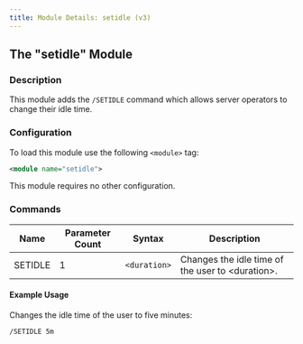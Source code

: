 ```yaml
---
title: Module Details: setidle (v3)
---
```


## The "setidle" Module

### Description

This module adds the `/SETIDLE` command which allows server operators to change their idle time.

### Configuration

To load this module use the following `<module>` tag:

```xml
<module name="setidle">
```

This module requires no other configuration.

### Commands

Name    | Parameter Count | Syntax       | Description
------- | --------------- | ------------ | -----------
SETIDLE | 1               | `<duration>` | Changes the idle time of the user to &lt;duration&gt;.

#### Example Usage

Changes the idle time of the user to five minutes:

```plaintext
/SETIDLE 5m
```
